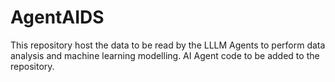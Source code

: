 # AgentAIDS

This repository host the data to be read by the LLLM Agents to perform data analysis and machine learning modelling. AI Agent code to be added to the repository. 
